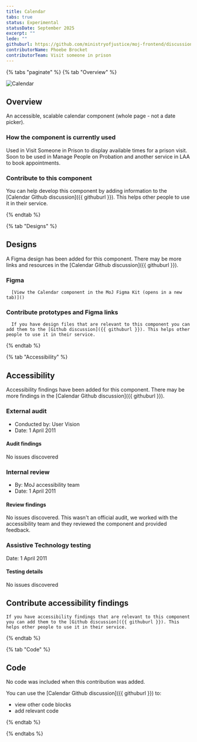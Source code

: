 ```yaml
---
title: Calendar
tabs: true
status: Experimental
statusDate: September 2025
excerpt: ""
lede: ""
githuburl: https://github.com/ministryofjustice/moj-frontend/discussions/1778
contributorName: Phoebe Brocket
contributorTeam: Visit someone in prison
---
```


{% tabs "paginate" %}
{% tab "Overview" %}

<div class="img-container">
  <img src="/assets/images/submission-1756990792746/calendar-component.png" alt="Calendar" />
</div>

## Overview
An accessible, scalable calendar component (whole page - not a date picker).

### How the component is currently used

Used in Visit Someone in Prison to display available times for a prison visit. Soon to be used in Manage People on Probation and another service in LAA to book appointments.

### Contribute to this component
You can help develop this component by adding information to the [Calendar Github discussion]({{ githuburl }}). This helps other people to use it in their service.

{% endtab %}

{% tab "Designs" %}

## Designs

A Figma design has been added for this component. There may be more links and resources in the [Calendar Github discussion]({{ githuburl }}).


### Figma

      [View the Calendar component in the MoJ Figma Kit (opens in a new tab)]()


### Contribute prototypes and Figma links

      If you have design files that are relevant to this component you can add them to the [Github discussion]({{ githuburl }}). This helps other people to use it in their service.

{% endtab %}

{% tab "Accessibility" %}

## Accessibility

Accessibility findings have been added for this component. There may be more findings in the [Calendar Github discussion]({{ githuburl }}).


### External audit

* Conducted by: User Vision
* Date: 1 April 2011

#### Audit findings

No issues discovered
### Internal review

* By: MoJ accessibility team
* Date: 1 April 2011

#### Review findings

No issues discovered. This wasn't an official audit, we worked with the accessibility team and they reviewed the component and provided feedback.
### Assistive Technology testing

Date: 1 April 2011

#### Testing details

No issues discovered

## Contribute accessibility findings

    If you have accessibility findings that are relevant to this component you can add them to the [Github discussion]({{ githuburl }}). This helps other people to use it in their service.

{% endtab %}

{% tab "Code" %}

## Code

No code was included when this contribution was added.

You can use the [Calendar Github discussion]({{ githuburl }}) to:

* view other code blocks
* add relevant code

{% endtab %}

{% endtabs %}
